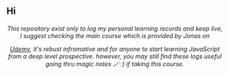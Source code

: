## Hi




<h6 align="center">
This repository exist only to log my personal learning records and keep live, I suggest checking the main course which is provided by Jonas on 

[Udemy](https://www.udemy.com/share/101Wfe3@rVdTgePKahl_Ua0pZ_6SOkJZlbxE-bMT8s3T6cJWba3cW546xNaTp7G6iMn9gng12w==/), it's rebust infromative 
and for anyone to start learning JavaScript from a deep level prospective. however, you may still find these logs useful going thru magic notes 🪄 :) if taking this course. 
 </h>

